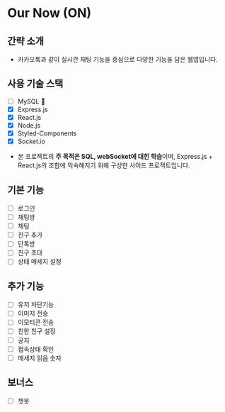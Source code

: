 # Our Now (ON)

## 간략 소개

- 카카오톡과 같이 실시간 채팅 기능을 중심으로 다양한 기능을 담은 웹앱입니다.

## 사용 기술 스택

- [ ] MySQL 💎
- [x] Express.js
- [x] React.js
- [x] Node.js
- [x] Styled-Components
- [x] Socket.io

- 본 프로젝트의 **주 목적은 SQL, webSocket에 대힌 학습**이며, Express.js + React.js의 조합에 익숙해지기 위해 구상한 사이드 프로젝트입니다. 

## 기본 기능

- [ ] 로그인
- [ ] 채팅방
- [ ] 채팅
- [ ] 친구 추가
- [ ] 단톡방
- [ ] 친구 초대
- [ ] 상태 메세지 설정

## 추가 기능

- [ ] 유저 차단기능
- [ ] 이미지 전송
- [ ] 이모티콘 전송
- [ ] 친한 친구 설정
- [ ] 공지
- [ ] 접속상태 확인
- [ ] 메세지 읽음 숫자

## 보너스 
- [ ] 챗봇